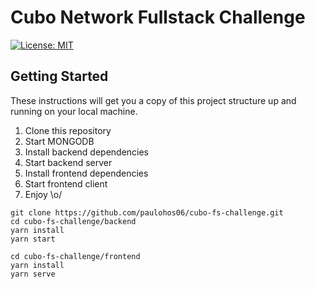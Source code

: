 # Cubo Network Fullstack Challenge

[![License: MIT](https://img.shields.io/badge/License-MIT-yellow.svg)](https://opensource.org/licenses/MIT)

## Getting Started

These instructions will get you a copy of this project structure up and running on your local machine.

1. Clone this repository
2. Start MONGODB
3. Install backend dependencies
4. Start backend server
5. Install frontend dependencies
6. Start frontend client
7. Enjoy \o/

```console
git clone https://github.com/paulohos06/cubo-fs-challenge.git
cd cubo-fs-challenge/backend
yarn install
yarn start

cd cubo-fs-challenge/frontend
yarn install
yarn serve
```